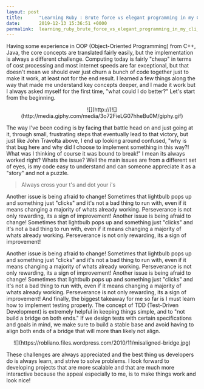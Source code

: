 ```yaml
---
layout: post
title:      "Learning Ruby : Brute force vs elegant programming in my CLI project"
date:       2019-12-13 15:36:51 +0000
permalink:  learning_ruby_brute_force_vs_elegant_programming_in_my_cli_project
---
```


Having some experience in OOP (Object-Oriented Programming) from C++, Java, the core concepts are translated fairly easily, but the implementation is always a different challenge. Computing today is fairly "cheap" in terms of cost processing and most internet speeds are far exceptional, but that doesn't mean we should ever just churn a bunch of code together just to make it work, at least not for the end result. I learned a few things along the way that made me understand key concepts deeper, and I made it work but I always asked myself for the first time, "what could I do better?" Let's start from the beginning. 

  <P ALIGN=Center>![](http://)![](http://media.giphy.com/media/3o72FieLG07hheBu0M/giphy.gif)


The way I've been coding is by facing that battle head on and just going at it, through small, frustrating steps that eventually lead to that victory, but just like John Travolta above, I end up looking around  confused, "why is that bug here and why did I choose to implement something in this way?! What was I thinking of course it was bound to break!" I mean its always worked right? Whats the issue? Well the main issues are from a different set of eyes, is my code easy to understand and can someone appreciate it as a "story" and not a puzzle. </p>
> Always cross your t's and dot your i's  

Another issue is being afraid to change! Sometimes that lightbulb pops up and something just "clicks" and it's not a bad thing to run with, even if it means changing a majority of whats already working. Perseverance is not only rewarding, its a sign of improvement! Another issue is being afraid to change! Sometimes that lightbulb pops up and something just "clicks" and it's not a bad thing to run with, even if it means changing a majority of whats already working. Perseverance is not only rewarding, its a sign of improvement! </p><p>Another issue is being afraid to change! Sometimes that lightbulb pops up and something just "clicks" and it's not a bad thing to run with, even if it means changing a majority of whats already working. Perseverance is not only rewarding, its a sign of improvement! Another issue is being afraid to change! Sometimes that lightbulb pops up and something just "clicks" and it's not a bad thing to run with, even if it means changing a majority of whats already working. Perseverance is not only rewarding, its a sign of improvement! 
And finally, the biggest takeaway for me so far is I must learn how to implement testing properly. The concept of TDD (Test-Driven Development) is extremely helpful in keeping things simple, and to "not build a bridge on both ends." If we design tests with certain specifications and goals in mind, we make sure to build a stable base and avoid having to align both ends of a bridge that will more than likely not align.  

<P ALIGN=Center>![](https://robliano.files.wordpress.com/2010/11/misaligned-bridge.jpg)

These challenges are always appreciated and the best thing us developers do is always learn, and strive to solve problems. I look forward to developing projects that are more scalable and that are much more interactive because the appeal especially to me, is to make things work and look nice! 
